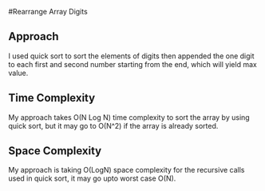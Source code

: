 #Rearrange Array Digits
## Approach
I used quick sort to sort the elements of digits then appended the one digit to each first and second number starting
from the end, which will yield max value.

## Time Complexity 
My approach takes O(N Log N) time complexity to sort the array by using quick sort, but it may go to 
O(N^2) if the array is already sorted.

## Space Complexity 
My approach is taking O(LogN) space complexity for the recursive calls used in quick sort, it may go upto worst case O(N).